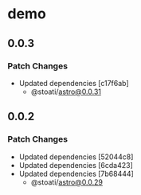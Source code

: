 # demo

## 0.0.3

### Patch Changes

- Updated dependencies [c17f6ab]
  - @stoati/astro@0.0.31

## 0.0.2

### Patch Changes

- Updated dependencies [52044c8]
- Updated dependencies [6cda423]
- Updated dependencies [7b68444]
  - @stoati/astro@0.0.29

